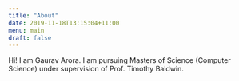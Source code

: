 ```yaml
---
title: "About"
date: 2019-11-18T13:15:04+11:00
menu: main
draft: false
---
```


Hi! I am Gaurav Arora. I am pursuing Masters of Science (Computer Science) under supervision of Prof. Timothy Baldwin.


